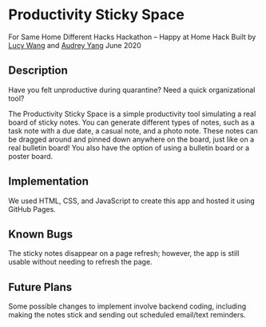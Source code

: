 # Productivity Sticky Space
For Same Home Different Hacks Hackathon – Happy at Home Hack
Built by [Lucy Wang](github.com/gujiguj) and [Audrey Yang](github.com/audrey-yang)
June 2020

## Description
Have you felt unproductive during quarantine? Need a quick organizational tool?

The Productivity Sticky Space is a simple productivity tool simulating a real board of sticky notes. You can generate different types of notes, such as a task note with a due date, a casual note, and a photo note. These notes can be dragged around and pinned down anywhere on the board, just like on a real bulletin board! You also have the option of using a bulletin board or a poster board.

## Implementation
We used HTML, CSS, and JavaScript to create this app and hosted it using GitHub Pages.

## Known Bugs
The sticky notes disappear on a page refresh; however, the app is still usable without needing to refresh the page.

## Future Plans
Some possible changes to implement involve backend coding, including making the notes stick and sending out scheduled email/text reminders.